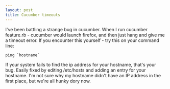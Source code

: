 ```yaml
---
layout: post
title: Cucumber timeouts
---
```


I've been battling a strange bug in cucumber. When I run cucumber feature.rb - cucumber would launch firefox, and then just hang and give me a timeout error. If you encounter this yourself - try this on your command line:

    ping `hostname`

If your system fails to find the ip address for your hostname, that's your bug. Easily fixed by editing /etc/hosts and adding an entry for your hostname. I'm not sure why my hostname didn't have an IP address in the first place, but we're all hunky dory now.